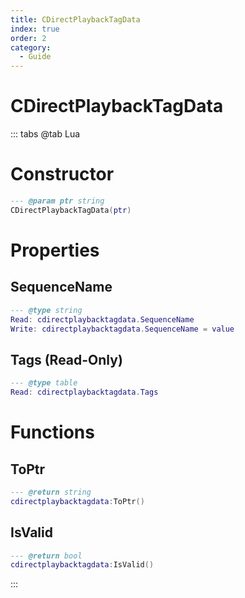 ```yaml
---
title: CDirectPlaybackTagData
index: true
order: 2
category:
  - Guide
---
```


# CDirectPlaybackTagData

::: tabs
@tab Lua
# Constructor
```lua
--- @param ptr string
CDirectPlaybackTagData(ptr)
```
# Properties
## SequenceName 
```lua
--- @type string
Read: cdirectplaybacktagdata.SequenceName
Write: cdirectplaybacktagdata.SequenceName = value
```
## Tags (Read-Only)
```lua
--- @type table
Read: cdirectplaybacktagdata.Tags
```
# Functions
## ToPtr
```lua
--- @return string
cdirectplaybacktagdata:ToPtr()
```
## IsValid
```lua
--- @return bool
cdirectplaybacktagdata:IsValid()
```

:::